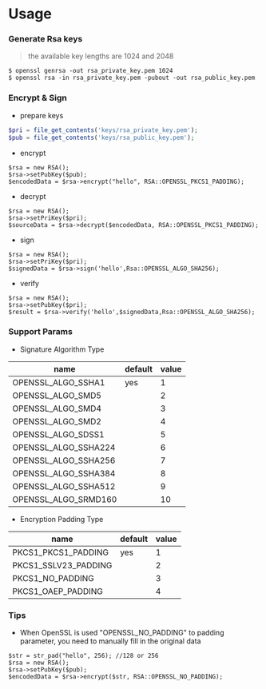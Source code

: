 # Usage

### Generate Rsa keys

> the available key lengths are 1024 and 2048

```
$ openssl genrsa -out rsa_private_key.pem 1024
$ openssl rsa -in rsa_private_key.pem -pubout -out rsa_public_key.pem
```


### Encrypt & Sign

- prepare keys

```php
$pri = file_get_contents('keys/rsa_private_key.pem');
$pub = file_get_contents('keys/rsa_public_key.pem');
```
- encrypt

``` 
$rsa = new RSA();
$rsa->setPubKey($pub);
$encodedData = $rsa->encrypt("hello", RSA::OPENSSL_PKCS1_PADDING);
```

- decrypt

```
$rsa = new RSA();
$rsa->setPriKey($pri);
$sourceData = $rsa->decrypt($encodedData, RSA::OPENSSL_PKCS1_PADDING);
```

- sign

```
$rsa = new RSA();
$rsa->setPriKey($pri);
$signedData = $rsa->sign('hello',Rsa::OPENSSL_ALGO_SHA256);
```


- verify

```
$rsa = new RSA();
$rsa->setPubKey($pri);
$result = $rsa->verify('hello',$signedData,Rsa::OPENSSL_ALGO_SHA256);
```

### Support Params

- Signature Algorithm Type

| name | default |value |
|------|-------|-------|
|OPENSSL_ALGO_SSHA1 | yes | 1 |
|OPENSSL_ALGO_SMD5 | | 2 |
|OPENSSL_ALGO_SMD4 | | 3 |
|OPENSSL_ALGO_SMD2 | | 4 |
|OPENSSL_ALGO_SDSS1 | | 5|
|OPENSSL_ALGO_SSHA224 | | 6 |
|OPENSSL_ALGO_SSHA256 | | 7 |
|OPENSSL_ALGO_SSHA384 | | 8  |
|OPENSSL_ALGO_SSHA512 | | 9 |
|OPENSSL_ALGO_SRMD160 | | 10 |

- Encryption Padding Type

| name | default | value |
|------|-------|-------|
| PKCS1_PKCS1_PADDING | yes | 1 |
| PKCS1_SSLV23_PADDING | | 2 |
| PKCS1_NO_PADDING |  | 3 |
| PKCS1_OAEP_PADDING | | 4 |

### Tips

- When OpenSSL is used "OPENSSL_NO_PADDING" to padding parameter, you need to manually fill in the original data

``` 
$str = str_pad("hello", 256); //128 or 256 
$rsa = new RSA();
$rsa->setPubKey($pub);
$encodedData = $rsa->encrypt($str, RSA::OPENSSL_NO_PADDING);
```

